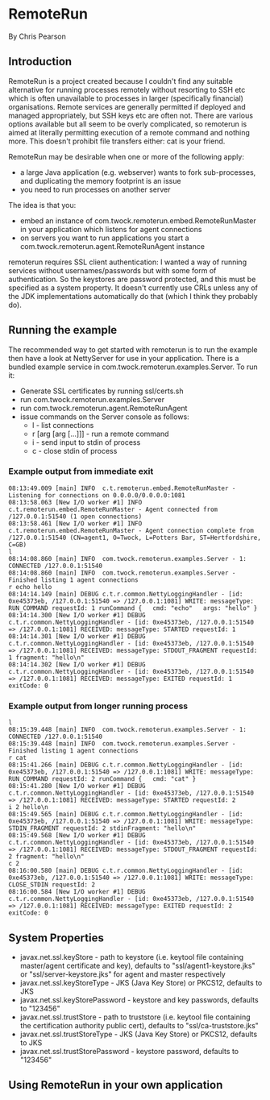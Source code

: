 # RemoteRun
By Chris Pearson <chris at twock.com>

## Introduction

RemoteRun is a project created because I couldn't find any suitable alternative for running processes remotely without
resorting to SSH etc which is often unavailable to processes in larger (specifically financial) organisations.  Remote
services are generally permitted if deployed and managed appropriately, but SSH keys etc are often not.  There are
various options available but all seem to be overly complicated, so remoterun is aimed at literally permitting execution
of a remote command and nothing more.  This doesn't prohibit file transfers either: cat is your friend.

RemoteRun may be desirable when one or more of the following apply:

+ a large Java application (e.g. webserver) wants to fork sub-processes, and duplicating the memory footprint is an
  issue
+ you need to run processes on another server

The idea is that you:

+ embed an instance of com.twock.remoterun.embed.RemoteRunMaster in your application which listens for agent connections
+ on servers you want to run applications you start a com.twock.remoterun.agent.RemoteRunAgent instance

remoterun requires SSL client authentication: I wanted a way of running services without usernames/passwords but with
some form of authentication.  So the keystores are password protected, and this must be specified as a system property.
It doesn't currently use CRLs unless any of the JDK implementations automatically do that (which I think they probably
do).

## Running the example

The recommended way to get started with remoterun is to run the example then have a look at NettyServer for use in your
application.  There is a bundled example service in com.twock.remoterun.examples.Server.  To run it:

+ Generate SSL certificates by running ssl/certs.sh
+ run com.twock.remoterun.examples.Server
+ run com.twock.remoterun.agent.RemoteRunAgent
+ issue commands on the Server console as follows:
    + l - list connections
    + r <cmd> [arg [arg [...]]] - run a remote command
    + i <requestId> <stdinText> - send input to stdin of process
    + c <requestId> - close stdin of process

### Example output from immediate exit
    08:13:49.009 [main] INFO  c.t.remoterun.embed.RemoteRunMaster - Listening for connections on 0.0.0.0/0.0.0.0:1081
    08:13:58.063 [New I/O worker #1] INFO  c.t.remoterun.embed.RemoteRunMaster - Agent connected from /127.0.0.1:51540 (1 open connections)
    08:13:58.461 [New I/O worker #1] INFO  c.t.remoterun.embed.RemoteRunMaster - Agent connection complete from /127.0.0.1:51540 (CN=agent1, O=Twock, L=Potters Bar, ST=Hertfordshire, C=GB)
    l
    08:14:08.860 [main] INFO  com.twock.remoterun.examples.Server - 1: CONNECTED /127.0.0.1:51540
    08:14:08.860 [main] INFO  com.twock.remoterun.examples.Server - Finished listing 1 agent connections
    r echo hello
    08:14:14.149 [main] DEBUG c.t.r.common.NettyLoggingHandler - [id: 0xe45373eb, /127.0.0.1:51540 => /127.0.0.1:1081] WRITE: messageType: RUN_COMMAND requestId: 1 runCommand {   cmd: "echo"   args: "hello" }
    08:14:14.300 [New I/O worker #1] DEBUG c.t.r.common.NettyLoggingHandler - [id: 0xe45373eb, /127.0.0.1:51540 => /127.0.0.1:1081] RECEIVED: messageType: STARTED requestId: 1
    08:14:14.301 [New I/O worker #1] DEBUG c.t.r.common.NettyLoggingHandler - [id: 0xe45373eb, /127.0.0.1:51540 => /127.0.0.1:1081] RECEIVED: messageType: STDOUT_FRAGMENT requestId: 1 fragment: "hello\n"
    08:14:14.302 [New I/O worker #1] DEBUG c.t.r.common.NettyLoggingHandler - [id: 0xe45373eb, /127.0.0.1:51540 => /127.0.0.1:1081] RECEIVED: messageType: EXITED requestId: 1 exitCode: 0

### Example output from longer running process
    l
    08:15:39.448 [main] INFO  com.twock.remoterun.examples.Server - 1: CONNECTED /127.0.0.1:51540
    08:15:39.448 [main] INFO  com.twock.remoterun.examples.Server - Finished listing 1 agent connections
    r cat
    08:15:41.266 [main] DEBUG c.t.r.common.NettyLoggingHandler - [id: 0xe45373eb, /127.0.0.1:51540 => /127.0.0.1:1081] WRITE: messageType: RUN_COMMAND requestId: 2 runCommand {   cmd: "cat" }
    08:15:41.280 [New I/O worker #1] DEBUG c.t.r.common.NettyLoggingHandler - [id: 0xe45373eb, /127.0.0.1:51540 => /127.0.0.1:1081] RECEIVED: messageType: STARTED requestId: 2
    i 2 hello\n
    08:15:49.565 [main] DEBUG c.t.r.common.NettyLoggingHandler - [id: 0xe45373eb, /127.0.0.1:51540 => /127.0.0.1:1081] WRITE: messageType: STDIN_FRAGMENT requestId: 2 stdinFragment: "hello\n"
    08:15:49.568 [New I/O worker #1] DEBUG c.t.r.common.NettyLoggingHandler - [id: 0xe45373eb, /127.0.0.1:51540 => /127.0.0.1:1081] RECEIVED: messageType: STDOUT_FRAGMENT requestId: 2 fragment: "hello\n"
    c 2
    08:16:00.580 [main] DEBUG c.t.r.common.NettyLoggingHandler - [id: 0xe45373eb, /127.0.0.1:51540 => /127.0.0.1:1081] WRITE: messageType: CLOSE_STDIN requestId: 2
    08:16:00.584 [New I/O worker #1] DEBUG c.t.r.common.NettyLoggingHandler - [id: 0xe45373eb, /127.0.0.1:51540 => /127.0.0.1:1081] RECEIVED: messageType: EXITED requestId: 2 exitCode: 0


## System Properties

 + javax.net.ssl.keyStore - path to keystore (i.e. keytool file containing master/agent certificate and key), defaults
   to "ssl/agent1-keystore.jks" or "ssl/server-keystore.jks" for agent and master respectively
 + javax.net.ssl.keyStoreType - JKS (Java Key Store) or PKCS12, defaults to JKS
 + javax.net.ssl.keyStorePassword - keystore and key passwords, defaults to "123456"
 + javax.net.ssl.trustStore - path to truststore (i.e. keytool file containing the certification authority public cert),
   defaults to "ssl/ca-truststore.jks"
 + javax.net.ssl.trustStoreType - JKS (Java Key Store) or PKCS12, defaults to JKS
 + javax.net.ssl.trustStorePassword - keystore password, defaults to "123456"

## Using RemoteRun in your own application

